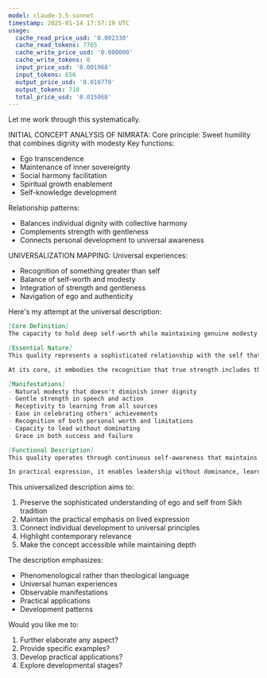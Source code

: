 ```yaml
---
model: claude-3.5-sonnet
timestamp: 2025-01-14 17:57:19 UTC
usage:
  cache_read_price_usd: '0.002330'
  cache_read_tokens: 7765
  cache_write_price_usd: '0.000000'
  cache_write_tokens: 0
  input_price_usd: '0.001968'
  input_tokens: 656
  output_price_usd: '0.010770'
  output_tokens: 718
  total_price_usd: '0.015068'
---
```


Let me work through this systematically.

INITIAL CONCEPT ANALYSIS OF NIMRATA:
Core principle: Sweet humility that combines dignity with modesty
Key functions: 
- Ego transcendence
- Maintenance of inner sovereignty
- Social harmony facilitation
- Spiritual growth enablement
- Self-knowledge development

Relationship patterns:
- Balances individual dignity with collective harmony
- Complements strength with gentleness
- Connects personal development to universal awareness

UNIVERSALIZATION MAPPING:
Universal experiences:
- Recognition of something greater than self
- Balance of self-worth and modesty
- Integration of strength and gentleness
- Navigation of ego and authenticity

Here's my attempt at the universal description:

```markdown
[Core Definition]
The capacity to hold deep self-worth while maintaining genuine modesty – a dynamic balance that combines inner sovereignty with outer gentleness, enabling both personal growth and harmonious relationships through the mature integration of strength and humility.

[Essential Nature]
This quality represents a sophisticated relationship with the self that transcends both self-deprecation and ego-inflation. It manifests as a natural modesty arising not from insecurity but from deep self-understanding and recognition of the greater whole. Unlike simple humility, it maintains dynamic tension between personal dignity and genuine modesty, creating a stable foundation for both individual development and meaningful connection with others.

At its core, it embodies the recognition that true strength includes the capacity for gentleness, and authentic self-worth naturally expresses itself through consideration of others. This quality enables one to navigate the paradox of being simultaneously significant and small in the greater scheme of existence.

[Manifestations]
- Natural modesty that doesn't diminish inner dignity
- Gentle strength in speech and action
- Receptivity to learning from all sources
- Ease in celebrating others' achievements
- Recognition of both personal worth and limitations
- Capacity to lead without dominating
- Grace in both success and failure

[Functional Description]
This quality operates through continuous self-awareness that maintains perspective on one's place within larger contexts. It develops through progressive recognition of how personal capabilities and limitations fit within broader systems of meaning and relationship. Rather than suppressing the ego, it transforms it through expanded understanding, creating space for both self-actualization and deep connection with others.

In practical expression, it enables leadership without dominance, learning without defensiveness, and achievement without arrogance. It facilitates genuine collaboration, deep learning, and authentic relationships by creating psychological safety through the absence of ego-driven behaviors. This quality particularly shines in situations requiring both strength and sensitivity, allowing for powerful action without generating resistance or resentment.
```

This universalized description aims to:
1. Preserve the sophisticated understanding of ego and self from Sikh tradition
2. Maintain the practical emphasis on lived expression
3. Connect individual development to universal principles
4. Highlight contemporary relevance
5. Make the concept accessible while maintaining depth

The description emphasizes:
- Phenomenological rather than theological language
- Universal human experiences
- Observable manifestations
- Practical applications
- Development patterns

Would you like me to:
1. Further elaborate any aspect?
2. Provide specific examples?
3. Develop practical applications?
4. Explore developmental stages?